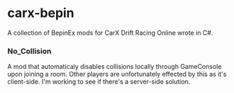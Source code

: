 # carx-bepin
A collection of BepinEx mods for CarX Drift Racing Online wrote in C#.

### No_Collision
A mod that automaticaly disables collisions locally through GameConsole upon joining a room.
Other players are unfortunately effected by this as it's client-side. I'm working to see if there's a server-side solution.
